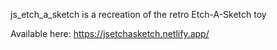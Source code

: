 js_etch_a_sketch is a recreation of the retro Etch-A-Sketch toy

Available here: https://jsetchasketch.netlify.app/

